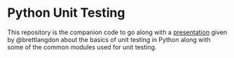 Python Unit Testing
===================

This repository is the companion code to go along with a [presentation](unittesting.pdf) given by @brettlangdon
about the basics of unit testing in Python along with some of the common modules used for unit testing.
